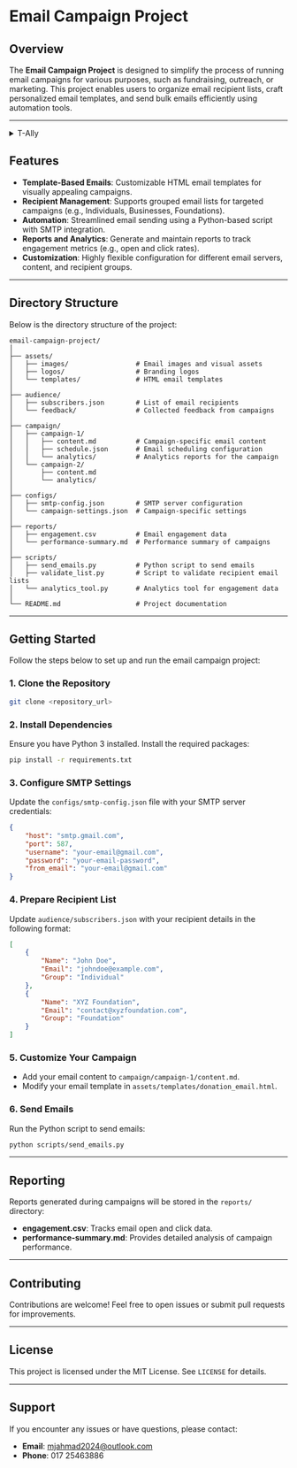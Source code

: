 # Email Campaign Project

## Overview
The **Email Campaign Project** is designed to simplify the process of running email campaigns for various purposes, such as fundraising, outreach, or marketing. This project enables users to organize email recipient lists, craft personalized email templates, and send bulk emails efficiently using automation tools.

---

<!-- TABLE OF CONTENTS -->
<details>
  <summary>T-Ally</summary>
  <ol>
    <li>
      <a href="#about-us">About Us</a>
      <ul>
        <li><a href="#vision">Vision</a></li>
          <li><a href="#our-mission">Our Mission</a></li>
      </ul>
    </li>
    <li>
      <a href="#our-work">Our Work</a>
      <ul>
        <li><a href="#products">Products</a></li>
        <li><a href="#specialties-of-trusted-ally">Specialties</a></li>
      </ul>
    </li>
    <li><a href="#commitments-of-trusted-ally">Commitments</a></li>
    <li><a href="#industry">Industry & Type</a></li>
    <li><a href="#our-culture">Our Culture</a></li>
    <li><a href="#approach-of-trusted-ally">Approach</a></li>
    <li><a href="#code-of-conduct">Code of Conduct</a></li>
    <li><a href="#investor-page-for-trusted-ally">Investor</a></li>
    <li><a href="#contact-us">Contact</a></li>
    <li><a href="#our-opportunity-and-responsibility">Our Opportunity and Responsibility</a></li>
  </ol>
</details>

## Features
- **Template-Based Emails**: Customizable HTML email templates for visually appealing campaigns.
- **Recipient Management**: Supports grouped email lists for targeted campaigns (e.g., Individuals, Businesses, Foundations).
- **Automation**: Streamlined email sending using a Python-based script with SMTP integration.
- **Reports and Analytics**: Generate and maintain reports to track engagement metrics (e.g., open and click rates).
- **Customization**: Highly flexible configuration for different email servers, content, and recipient groups.

---

## Directory Structure
Below is the directory structure of the project:

```plaintext
email-campaign-project/
│
├── assets/
│   ├── images/                 # Email images and visual assets
│   ├── logos/                  # Branding logos
│   └── templates/              # HTML email templates
│
├── audience/
│   ├── subscribers.json        # List of email recipients
│   └── feedback/               # Collected feedback from campaigns
│
├── campaign/
│   ├── campaign-1/             
│   │   ├── content.md          # Campaign-specific email content
│   │   ├── schedule.json       # Email scheduling configuration
│   │   └── analytics/          # Analytics reports for the campaign
│   └── campaign-2/             
│       ├── content.md
│       └── analytics/
│
├── configs/
│   ├── smtp-config.json        # SMTP server configuration
│   └── campaign-settings.json  # Campaign-specific settings
│
├── reports/
│   ├── engagement.csv          # Email engagement data
│   └── performance-summary.md  # Performance summary of campaigns
│
├── scripts/
│   ├── send_emails.py          # Python script to send emails
│   ├── validate_list.py        # Script to validate recipient email lists
│   └── analytics_tool.py       # Analytics tool for engagement data
│
└── README.md                   # Project documentation
```

---

## Getting Started
Follow the steps below to set up and run the email campaign project:

### 1. Clone the Repository
```bash
git clone <repository_url>
```

### 2. Install Dependencies
Ensure you have Python 3 installed. Install the required packages:
```bash
pip install -r requirements.txt
```

### 3. Configure SMTP Settings
Update the `configs/smtp-config.json` file with your SMTP server credentials:
```json
{
    "host": "smtp.gmail.com",
    "port": 587,
    "username": "your-email@gmail.com",
    "password": "your-email-password",
    "from_email": "your-email@gmail.com"
}
```

### 4. Prepare Recipient List
Update `audience/subscribers.json` with your recipient details in the following format:
```json
[
    {
        "Name": "John Doe",
        "Email": "johndoe@example.com",
        "Group": "Individual"
    },
    {
        "Name": "XYZ Foundation",
        "Email": "contact@xyzfoundation.com",
        "Group": "Foundation"
    }
]
```

### 5. Customize Your Campaign
- Add your email content to `campaign/campaign-1/content.md`.
- Modify your email template in `assets/templates/donation_email.html`.

### 6. Send Emails
Run the Python script to send emails:
```bash
python scripts/send_emails.py
```

---

## Reporting
Reports generated during campaigns will be stored in the `reports/` directory:
- **engagement.csv**: Tracks email open and click data.
- **performance-summary.md**: Provides detailed analysis of campaign performance.

---

## Contributing
Contributions are welcome! Feel free to open issues or submit pull requests for improvements.

---

## License
This project is licensed under the MIT License. See `LICENSE` for details.

---

## Support
If you encounter any issues or have questions, please contact:
- **Email**: mjahmad2024@outlook.com
- **Phone**: 017 25463886

